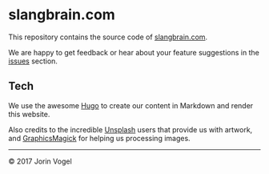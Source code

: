 # slangbrain.com


This repository contains the source code of [slangbrain.com](https://slangbrain.com).

We are happy to get feedback or hear about your feature suggestions in the [issues](/issues) section.


## Tech

We use the awesome [Hugo](https://gohugo.io/) to create our content in Markdown and render this website.

Also credits to the incredible [Unsplash](https://unsplash.com/collections/1135796/slangbrain) users that provide us with artwork,
and [GraphicsMagick](http://www.graphicsmagick.org/) for helping us processing images.




---------------------------

© 2017 Jorin Vogel